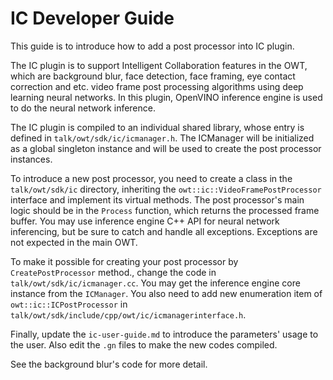# IC Developer Guide

This guide is to introduce how to add a post processor into IC plugin.

The IC plugin is to support Intelligent Collaboration features in the OWT, which
are background blur, face detection, face framing, eye contact correction and 
etc. video frame post processing algorithms using deep learning neural networks.
In this plugin, OpenVINO inference engine is used to do the neural network
inference.

The IC plugin is compiled to an individual shared library, whose entry is defined
in `talk/owt/sdk/ic/icmanager.h`. The ICManager will be initialized as a global
singleton instance and will be used to create the post processor instances.

To introduce a new post processor, you need to create a class in the
`talk/owt/sdk/ic` directory, inheriting the `owt::ic::VideoFramePostProcessor`
interface and implement its virtual methods. The post processor's main logic
should be in the `Process` function, which returns the processed frame buffer.
You may use inference engine C++ API for neural network inferencing, but be sure
to catch and handle all exceptions. Exceptions are not expected in the main OWT.

To make it possible for creating your post processor by `CreatePostProcessor`
method., change the code in `talk/owt/sdk/ic/icmanager.cc`. You may get the
inference engine core instance from the `ICManager`. You also need to add new
enumeration item of `owt::ic::ICPostProcessor` in
`talk/owt/sdk/include/cpp/owt/ic/icmanagerinterface.h`.

Finally, update the `ic-user-guide.md` to introduce the parameters' usage to the
user. Also edit the `.gn` files to make the new codes compiled.

See the background blur's code for more detail.
